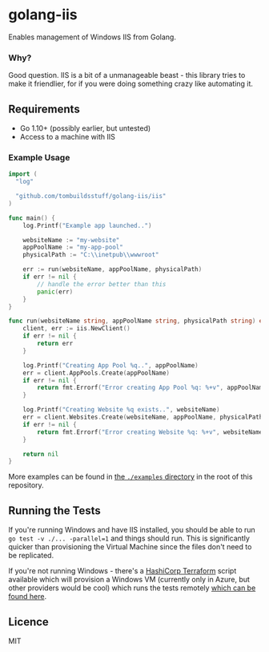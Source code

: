 # golang-iis

Enables management of Windows IIS from Golang.

### Why?

Good question. IIS is a bit of a unmanageable beast - this library tries to make it friendlier, for if you were doing something crazy like automating it.

## Requirements

- Go 1.10+ (possibly earlier, but untested)
- Access to a machine with IIS

### Example Usage

```go
import (
  "log"

  "github.com/tombuildsstuff/golang-iis/iis"
)

func main() {
    log.Printf("Example app launched..")

    websiteName := "my-website"
    appPoolName := "my-app-pool"
    physicalPath := "C:\\inetpub\\wwwroot"

    err := run(websiteName, appPoolName, physicalPath)
    if err != nil {
        // handle the error better than this
        panic(err)
    }
}

func run(websiteName string, appPoolName string, physicalPath string) error {
    client, err := iis.NewClient()
    if err != nil {
        return err
    }

    log.Printf("Creating App Pool %q..", appPoolName)
    err = client.AppPools.Create(appPoolName)
    if err != nil {
        return fmt.Errorf("Error creating App Pool %q: %+v", appPoolName, err)
    }

    log.Printf("Creating Website %q exists..", websiteName)
    err = client.Websites.Create(websiteName, appPoolName, physicalPath)
    if err != nil {
        return fmt.Errorf("Error creating Website %q: %+v", websiteName, err)
    }

    return nil
}
```

More examples can be found in [the `./examples` directory](https://github.com/tombuildsstuff/golang-iis/tree/master/examples) in the root of this repository.

## Running the Tests

If you're running Windows and have IIS installed, you should be able to run `go test -v ./... -parallel=1` and things should run. This is significantly quicker than provisioning the Virtual Machine since the files don't need to be replicated.

If you're not running Windows - there's a [HashiCorp Terraform](https://terraform.io) script available which will provision a Windows VM (currently only in Azure, but other providers would be cool) which runs the tests remotely [which can be found here](https://github.com/tombuildsstuff/golang-iis/tree/master/terraform).

## Licence

MIT
